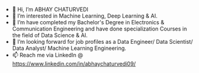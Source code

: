 - 👋 Hi, I’m ABHAY CHATURVEDI
- 👀 I’m interested in Machine Learning, Deep Learning & AI.
- 🌱 I’m have completed my Bachelor's Degree in Electronics & Communication Engineering and have done specialization Courses in the field of Data Science & AI.
- 💞️ I’m looking forward for job profiles as a Data Engineer/ Data Scientist/ Data Analyst/ Machine Learning Engineering.
- 📫 Reach me via LinkedIn @ https://www.linkedin.com/in/abhaychaturvedi09/

<!---
abhaychaturvedi09/abhaychaturvedi09 is a ✨ special ✨ repository because its `README.md` (this file) appears on your GitHub profile.
You can click the Preview link to take a look at your changes.
--->

